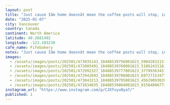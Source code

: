 ```yaml
---
layout: post
title: "Just cause Iâm home doesnât mean the coffee posts will stop, incredible pour over and sweet treats at @fifebakery in mount pleasant. #worldcoffeetour"
date: "2025-01-07"
city: Vancouver
country: Canada
continent: North America
latitude: 49.2681492
longitude: -123.103239
cafe_name: Fifebakery
notes: "Just cause Iâm home doesnât mean the coffee posts will stop, incredible pour over and sweet treats at @fifebakery in mount pleasant. #worldcoffeetour"
images:
  - /assets/images/posts/202501/473035143_18488539756001623_5904283115140631792_n_18044187770021675.jpg
  - /assets/images/posts/202501/472085491_18488539768001623_5186243116126657421_n_18150783160353662.jpg
  - /assets/images/posts/202501/472992327_18488539777001623_3779936345129877282_n_18044828792217209.jpg
  - /assets/images/posts/202501/472942693_18488539786001623_6972715347743826714_n_17860055331259807.jpg
  - /assets/images/posts/202501/473043213_18488539795001623_4562909303978716539_n_18113034292440793.jpg
  - /assets/images/posts/202501/472834835_18488539804001623_8158400677324619985_n_18076428553624334.jpg
instagram_url: "https://www.instagram.com/p/CJXfvyu0ya7/"
published: 1
---
```


